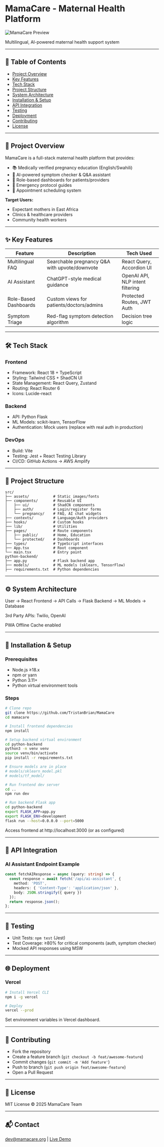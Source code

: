 # MamaCare - Maternal Health Platform

![MamaCare Preview](https://mmamacare.netlify.app/prenatal)

Multilingual, AI-powered maternal health support system

---

## 📌 Table of Contents

- [Project Overview](#project-overview)
- [Key Features](#key-features)
- [Tech Stack](#tech-stack)
- [Project Structure](#project-structure)
- [System Architecture](#system-architecture)
- [Installation & Setup](#installation--setup)
- [API Integration](#api-integration)
- [Testing](#testing)
- [Deployment](#deployment)
- [Contributing](#contributing)
- [License](#license)

---

## 🌟 Project Overview

MamaCare is a full-stack maternal health platform that provides:

- 📚 Medically verified pregnancy education (English/Swahili)
- 🤖 AI-powered symptom checker & Q&A assistant
- 🏥 Role-based dashboards for patients/providers
- 🚨 Emergency protocol guides
- 📅 Appointment scheduling system

**Target Users:**

- Expectant mothers in East Africa
- Clinics & healthcare providers
- Community health workers

---

## ✨ Key Features

| Feature            | Description                                | Tech Used                  |
|--------------------|--------------------------------------------|---------------------------|
| Multilingual FAQ   | Searchable pregnancy Q&A with upvote/downvote | React Query, Accordion UI |
| AI Assistant       | ChatGPT-style medical guidance             | OpenAI API, NLP intent filtering |
| Role-Based Dashboards | Custom views for patients/doctors/admins | Protected Routes, JWT Auth |
| Symptom Triage     | Red-flag symptom detection algorithm       | Decision tree logic        |

---

## 🛠 Tech Stack

### Frontend

- Framework: React 18 + TypeScript
- Styling: Tailwind CSS + ShadCN UI
- State Management: React Query, Zustand
- Routing: React Router 6
- Icons: Lucide-react

### Backend

- API: Python Flask
- ML Models: scikit-learn, TensorFlow
- Authentication: Mock users (replace with real auth in production)

### DevOps

- Build: Vite
- Testing: Jest + React Testing Library
- CI/CD: GitHub Actions → AWS Amplify

---

## 📂 Project Structure

```
src/
├── assets/           # Static images/fonts
├── components/       # Reusable UI
│   ├── ui/           # ShadCN components
│   ├── auth/         # Login/register forms
│   └── pregnancy/    # FAQ, AI chat widgets
├── contexts/         # Language/Auth providers
├── hooks/            # Custom hooks
├── lib/              # Utilities
├── pages/            # Route components
│   ├── public/       # Home, Education
│   └── protected/    # Dashboards
├── types/            # TypeScript interfaces
├── App.tsx           # Root component
└── main.tsx          # Entry point
python-backend/
├── app.py            # Flask backend app
├── models/           # ML models (sklearn, TensorFlow)
├── requirements.txt  # Python dependencies
```

---

## ⚙️ System Architecture

User → React Frontend → API Calls → Flask Backend → ML Models → Database

3rd Party APIs: Twilio, OpenAI

PWA Offline Cache enabled

---

## 🚀 Installation & Setup

### Prerequisites

- Node.js ≥18.x
- npm or yarn
- Python 3.11+
- Python virtual environment tools

### Steps

```bash
# Clone repo
git clone https://github.com/TristanBrian/MamaCare
cd mamacare

# Install frontend dependencies
npm install

# Setup backend virtual environment
cd python-backend
python3 -m venv venv
source venv/bin/activate
pip install -r requirements.txt

# Ensure models are in place
# models/sklearn_model.pkl
# models/tf_model/

# Run frontend dev server
cd ..
npm run dev

# Run backend Flask app
cd python-backend
export FLASK_APP=app.py
export FLASK_ENV=development
flask run --host=0.0.0.0 --port=5000
```

Access frontend at http://localhost:3000 (or as configured)

---

## 🔌 API Integration

### AI Assistant Endpoint Example

```typescript
const fetchAIResponse = async (query: string) => {
  const response = await fetch('/api/ai-assistant', {
    method: 'POST',
    headers: { 'Content-Type': 'application/json' },
    body: JSON.stringify({ query })
  });
  return response.json();
};
```

---

## 🧪 Testing

- Unit Tests: `npm test` (Jest)
- Test Coverage: ≥80% for critical components (auth, symptom checker)
- Mocked API responses using MSW

---

## 🌐 Deployment

### Vercel

```bash
# Install Vercel CLI
npm i -g vercel

# Deploy
vercel --prod
```

Set environment variables in Vercel dashboard.

---

## 🤝 Contributing

- Fork the repository
- Create a feature branch (`git checkout -b feat/awesome-feature`)
- Commit changes (`git commit -m 'Add feature'`)
- Push to branch (`git push origin feat/awesome-feature`)
- Open a Pull Request

---

## 📜 License

MIT License © 2025 MamaCare Team

---

## 📬 Contact

dev@mamacare.org | [Live Demo](https://mmamacare.netlify.app/prenatal)
